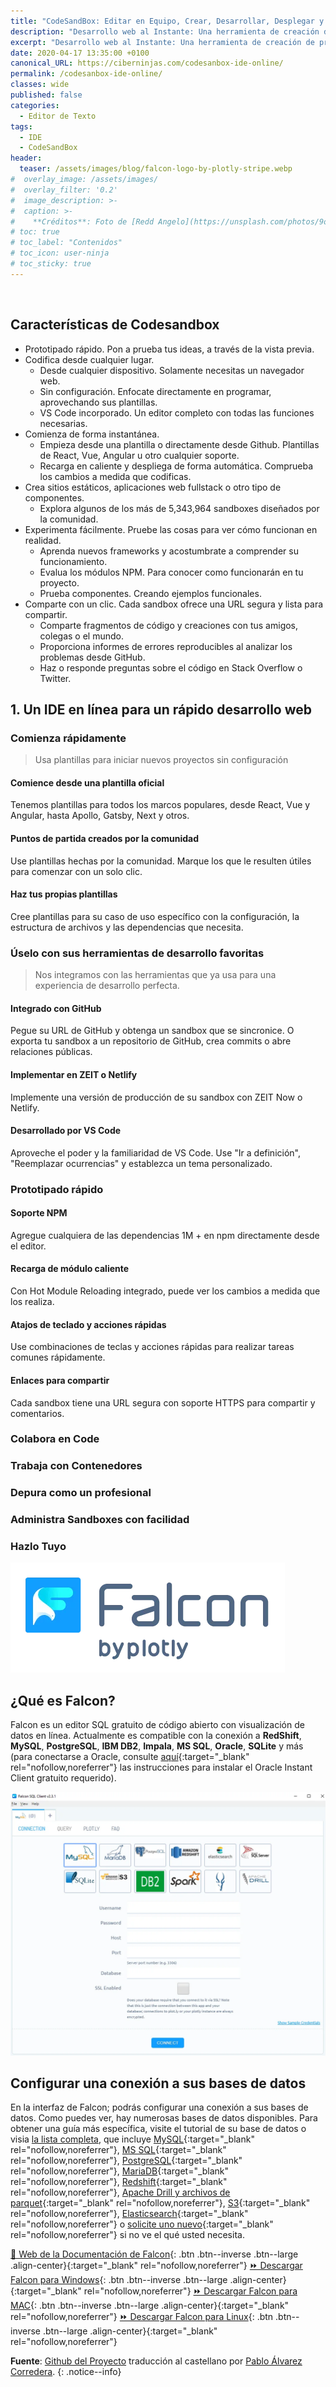 ```yaml
---
title: "CodeSandBox: Editar en Equipo, Crear, Desarrollar, Desplegar y Probar tus Aplicaciones Online"
description: "Desarrollo web al Instante: Una herramienta de creación de prototipos e IDE instantánea para un rápido desarrollo web"
excerpt: "Desarrollo web al Instante: Una herramienta de creación de prototipos e IDE instantánea para un rápido desarrollo web"
date: 2020-04-17 13:35:00 +0100
canonical_URL: https://ciberninjas.com/codesanbox-ide-online/
permalink: /codesanbox-ide-online/
classes: wide
published: false
categories:
  - Editor de Texto
tags:
  - IDE
  - CodeSandBox
header:
  teaser: /assets/images/blog/falcon-logo-by-plotly-stripe.webp
#  overlay_image: /assets/images/
#  overlay_filter: '0.2'
#  image_description: >-
#  caption: >-
#    **Créditos**: Foto de [Redd Angelo](https://unsplash.com/photos/9o8YdYGTT64) en [Unsplash](https://unsplash.com/@reddangelo)
# toc: true
# toc_label: "Contenidos"
# toc_icon: user-ninja
# toc_sticky: true
---
```


![]()

## **Características de Codesandbox**

- Prototipado rápido. Pon a prueba tus ideas, a través de la vista previa.
- Codifica desde cualquier lugar. 
  - Desde cualquier dispositivo. Solamente necesitas un navegador web.
  - Sin configuración. Enfocate directamente en programar, aprovechando sus plantillas.
  - VS Code incorporado. Un editor completo con todas las funciones necesarias.
- Comienza de forma instantánea.
  - Empieza desde una plantilla o directamente desde Github. Plantillas de React, Vue, Angular u otro cualquier soporte.
  - Recarga en caliente y despliega de forma automática. Comprueba los cambios a medida que codificas.
- Crea sitios estáticos, aplicaciones web fullstack o otro tipo de componentes.
  - Explora algunos de los más de 5,343,964 sandboxes diseñados por la comunidad.
- Experimenta fácilmente. Pruebe las cosas para ver cómo funcionan en realidad.
  - Aprenda nuevos frameworks y acostumbrate a comprender su funcionamiento.
  - Evalua los módulos NPM. Para conocer como funcionarán en tu proyecto.
  - Prueba componentes. Creando ejemplos funcionales.
- Comparte con un clic. Cada sandbox ofrece una URL segura y lista para compartir.
  - Comparte fragmentos de código y creaciones con tus amigos, colegas o el mundo.
  - Proporciona informes de errores reproducibles al analizar los problemas desde GitHub.
  - Haz o responde preguntas sobre el código en Stack Overflow o Twitter.

## **1. Un IDE en línea para un rápido desarrollo web**

### Comienza rápidamente
> Usa plantillas para iniciar nuevos proyectos sin configuración

#### Comience desde una plantilla oficial

Tenemos plantillas para todos los marcos populares, desde React, Vue y Angular, hasta Apollo, Gatsby, Next y otros.

#### Puntos de partida creados por la comunidad

Use plantillas hechas por la comunidad. Marque los que le resulten útiles para comenzar con un solo clic.

#### Haz tus propias plantillas

Cree plantillas para su caso de uso específico con la configuración, la estructura de archivos y las dependencias que necesita.

### Úselo con sus herramientas de desarrollo favoritas
> Nos integramos con las herramientas que ya usa para una experiencia de desarrollo perfecta.

#### Integrado con GitHub

Pegue su URL de GitHub y obtenga un sandbox que se sincronice. O exporta tu sandbox a un repositorio de GitHub, crea commits o abre relaciones públicas.

#### Implementar en ZEIT o Netlify

Implemente una versión de producción de su sandbox con ZEIT Now o Netlify.

#### Desarrollado por VS Code

Aproveche el poder y la familiaridad de VS Code. Use "Ir a definición", "Reemplazar ocurrencias" y establezca un tema personalizado.

### Prototipado rápido

#### Soporte NPM
Agregue cualquiera de las dependencias 1M + en npm directamente desde el editor.

#### Recarga de módulo caliente
Con Hot Module Reloading integrado, puede ver los cambios a medida que los realiza.

#### Atajos de teclado y acciones rápidas
Use combinaciones de teclas y acciones rápidas para realizar tareas comunes rápidamente.

#### Enlaces para compartir
Cada sandbox tiene una URL segura con soporte HTTPS para compartir y comentarios.

### Colabora en Code

### Trabaja con Contenedores

### Depura como un profesional

### Administra Sandboxes con facilidad

### Hazlo Tuyo
<!-- https://codesandbox.io/ide -->


![Falcon: Genial Editor SQL con Visualización de Datos, gratuito y código abierto](/assets/images/blog/falcon-logo-by-plotly-stripe.webp "Falcon: Genial Editor SQL con Visualización de Datos, gratuito y código abierto")

## **¿Qué es Falcon?**

Falcon es un editor SQL gratuito de código abierto con visualización de datos en línea. Actualmente es compatible con la conexión a **RedShift**, **MySQL**, **PostgreSQL**, **IBM DB2**, **Impala**, **MS SQL**, **Oracle**, **SQLite** y más (para conectarse a Oracle, consulte [aquí](https://github.com/plotly/falcon-sql-client/blob/master/ORACLE.md){:target="_blank" rel="nofollow,noreferrer"} las instrucciones para instalar el Oracle Instant Client gratuito requerido).

![](../assets/images/blog/falcon-1.webp)

## **Configurar una conexión a sus bases de datos**

En la interfaz de Falcon; podrás configurar una conexión a sus bases de datos. Como puedes ver, hay numerosas bases de datos disponibles. Para obtener una guía más específica, visite el tutorial de su base de datos o visia [la lista completa](https://help.plot.ly/database-connectors/), que incluye [MySQL](https://help.plot.ly/database-connectors/mysql/){:target="_blank" rel="nofollow,noreferrer"}, [MS SQL](https://help.plot.ly/database-connectors/mssql/){:target="_blank" rel="nofollow,noreferrer"}, [PostgreSQL](https://help.plot.ly/database-connectors/postgres/){:target="_blank" rel="nofollow,noreferrer"}, [MariaDB](https://help.plot.ly/database-connectors/mariadb/){:target="_blank" rel="nofollow,noreferrer"}, [Redshift](https://help.plot.ly/database-connectors/redshift/){:target="_blank" rel="nofollow,noreferrer"}, [Apache Drill y archivos de parquet](https://help.plot.ly/database-connectors/apache-drill/){:target="_blank" rel="nofollow,noreferrer"}, [S3](https://help.plot.ly/database-connectors/s3/){:target="_blank" rel="nofollow,noreferrer"}, [Elasticsearch](https://help.plot.ly/database-connectors/elasticsearch/){:target="_blank" rel="nofollow,noreferrer"} o [solicite uno nuevo](https://plotly.typeform.com/to/KUiCSl){:target="_blank" rel="nofollow,noreferrer"} si no ve el qué usted necesita.

[📄 Web de la Documentación de Falcon](https://plotly.com/chart-studio-help/database-connectors/personal-login/ "Documentación Oficial de Falcon"){: .btn .btn--inverse .btn--large .align-center}{:target="_blank" rel="nofollow,noreferrer"}
[⏩ Descargar Falcon para Windows](https://github.com/plotly/falcon/releases/download/v4.1.0/win-falcon-v4.1.0.zip "Descargar el Cliente SQL de Falcon para Windows"){: .btn .btn--inverse .btn--large .align-center}{:target="_blank" rel="nofollow,noreferrer"}
[⏩ Descargar Falcon para MAC](https://github.com/plotly/falcon/releases/download/v4.1.0/mac-falcon-v4.1.0.zip "Descargar el Cliente SQL de Falcon para MAC"){: .btn .btn--inverse .btn--large .align-center}{:target="_blank" rel="nofollow,noreferrer"}
[⏩ Descargar Falcon para Linux](https://github.com/plotly/falcon/releases "Descargar el Cliente SQL de Falcon para Linux"){: .btn .btn--inverse .btn--large .align-center}{:target="_blank" rel="nofollow,noreferrer"}

**Fuente**\: [Github del Proyecto](https://github.com/plotly/falcon "Página del código fuente del proyecto del cliente SQL Falcon en Github") traducci&oacute;n al castellano por [Pablo &Aacute;lvarez Corredera](https://kutt.it/ciberninjast).
{: .notice--info}
